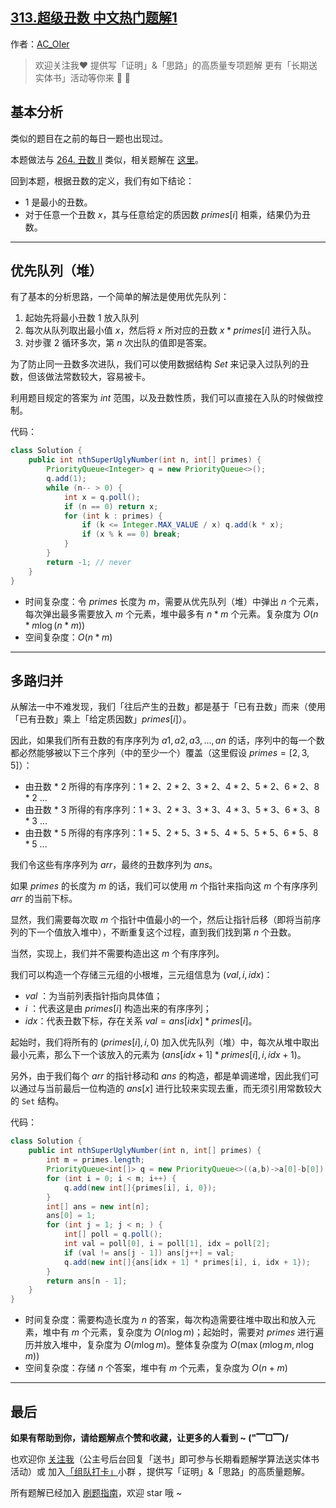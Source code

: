 ## [313.超级丑数 中文热门题解1](https://leetcode.cn/problems/super-ugly-number/solutions/100000/gong-shui-san-xie-yi-ti-shuang-jie-you-x-jyow)

作者：[AC_OIer](https://leetcode.cn/u/AC_OIer)
> 欢迎关注我❤️ 提供写「证明」&「思路」的高质量专项题解
更有「长期送实体书」活动等你来 🎉 🎉 


## 基本分析

类似的题目在之前的每日一题也出现过。

本题做法与 [264. 丑数 II](https://leetcode-cn.com/problems/ugly-number-ii/) 类似，相关题解在 [这里](https://leetcode-cn.com/problems/ugly-number-ii/solution/gong-shui-san-xie-yi-ti-shuang-jie-you-x-3nvs/)。

回到本题，根据丑数的定义，我们有如下结论：

* $1$ 是最小的丑数。
* 对于任意一个丑数 $x$，其与任意给定的质因数 $primes[i]$ 相乘，结果仍为丑数。

---

## 优先队列（堆）

有了基本的分析思路，一个简单的解法是使用优先队列：

1. 起始先将最小丑数 $1$ 放入队列
2. 每次从队列取出最小值 $x$，然后将 $x$ 所对应的丑数 $x * primes[i]$ 进行入队。
3. 对步骤 $2$ 循环多次，第 $n$ 次出队的值即是答案。

为了防止同一丑数多次进队，我们可以使用数据结构 $Set$ 来记录入过队列的丑数，但该做法常数较大，容易被卡。

利用题目规定的答案为 $int$ 范围，以及丑数性质，我们可以直接在入队的时候做控制。

代码：
```Java []
class Solution {
    public int nthSuperUglyNumber(int n, int[] primes) {
        PriorityQueue<Integer> q = new PriorityQueue<>();
        q.add(1);
        while (n-- > 0) {
            int x = q.poll();
            if (n == 0) return x;
            for (int k : primes) {
                if (k <= Integer.MAX_VALUE / x) q.add(k * x);
                if (x % k == 0) break;
            }
        }
        return -1; // never
    }
}
```
* 时间复杂度：令 $primes$ 长度为 $m$，需要从优先队列（堆）中弹出 $n$ 个元素，每次弹出最多需要放入 $m$ 个元素，堆中最多有 $n * m$ 个元素。复杂度为 $O(n * m \log{(n * m)})$
* 空间复杂度：$O(n * m)$

---

## 多路归并

从解法一中不难发现，我们「往后产生的丑数」都是基于「已有丑数」而来（使用「已有丑数」乘上「给定质因数」$primes[i]$）。

因此，如果我们所有丑数的有序序列为 $a1,a2,a3,...,an$ 的话，序列中的每一个数都必然能够被以下三个序列（中的至少一个）覆盖（这里假设 $primes = [2,3,5]$）：

* 由丑数 * $2$ 所得的有序序列：$1 * 2$、$2 * 2$、$3 * 2$、$4 * 2$、$5 * 2$、$6 * 2$、$8 * 2$ ...
* 由丑数 * $3$ 所得的有序序列：$1 * 3$、$2 * 3$、$3 * 3$、$4 * 3$、$5 * 3$、$6 * 3$、$8 * 3$ ...
* 由丑数 * $5$ 所得的有序序列：$1 * 5$、$2 * 5$、$3 * 5$、$4 * 5$、$5 * 5$、$6 * 5$、$8 * 5$ ...

我们令这些有序序列为 $arr$，最终的丑数序列为 $ans$。

如果 $primes$ 的长度为 $m$ 的话，我们可以使用 $m$ 个指针来指向这 $m$ 个有序序列 $arr$ 的当前下标。

显然，我们需要每次取 $m$ 个指针中值最小的一个，然后让指针后移（即将当前序列的下一个值放入堆中），不断重复这个过程，直到我们找到第 $n$ 个丑数。

当然，实现上，我们并不需要构造出这 $m$ 个有序序列。

我们可以构造一个存储三元组的小根堆，三元组信息为 $(val, i, idx)$：

* $val$ ：为当前列表指针指向具体值；
* $i$ ：代表这是由 $primes[i]$ 构造出来的有序序列；
* $idx$：代表丑数下标，存在关系 $val = ans[idx] * primes[i]$。

起始时，我们将所有的 $(primes[i], i, 0)$ 加入优先队列（堆）中，每次从堆中取出最小元素，那么下一个该放入的元素为 $(ans[idx + 1] * primes[i], i, idx + 1)$。

另外，由于我们每个 $arr$ 的指针移动和 $ans$ 的构造，都是单调递增，因此我们可以通过与当前最后一位构造的 $ans[x]$ 进行比较来实现去重，而无须引用常数较大的 `Set` 结构。

代码：
```Java []
class Solution {
    public int nthSuperUglyNumber(int n, int[] primes) {
        int m = primes.length;
        PriorityQueue<int[]> q = new PriorityQueue<>((a,b)->a[0]-b[0]); 
        for (int i = 0; i < m; i++) {
            q.add(new int[]{primes[i], i, 0});
        }
        int[] ans = new int[n];
        ans[0] = 1;
        for (int j = 1; j < n; ) {
            int[] poll = q.poll();
            int val = poll[0], i = poll[1], idx = poll[2];
            if (val != ans[j - 1]) ans[j++] = val;
            q.add(new int[]{ans[idx + 1] * primes[i], i, idx + 1});
        }
        return ans[n - 1];
    }
}
```
* 时间复杂度：需要构造长度为 $n$ 的答案，每次构造需要往堆中取出和放入元素，堆中有 $m$ 个元素，复杂度为 $O(n\log{m})$；起始时，需要对 $primes$ 进行遍历并放入堆中，复杂度为 $O(m\log{m})$。整体复杂度为 $O(\max(m\log{m}, n\log{m}))$
* 空间复杂度：存储 $n$ 个答案，堆中有 $m$ 个元素，复杂度为 $O(n + m)$

---

## 最后

**如果有帮助到你，请给题解点个赞和收藏，让更多的人看到 ~ ("▔□▔)/**

也欢迎你 [关注我](https://oscimg.oschina.net/oscnet/up-19688dc1af05cf8bdea43b2a863038ab9e5.png)（公主号后台回复「送书」即可参与长期看题解学算法送实体书活动）或 加入[「组队打卡」](https://leetcode-cn.com/u/ac_oier/)小群 ，提供写「证明」&「思路」的高质量题解。

所有题解已经加入 [刷题指南](https://github.com/SharingSource/LogicStack-LeetCode/wiki)，欢迎 star 哦 ~ 
